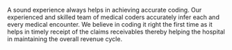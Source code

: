 A sound experience always helps in achieving 
accurate coding. Our experienced and skilled
team of medical coders accurately infer each 
and every medical encounter. We believe in 
coding it right the first time as it helps in timely
receipt of the claims receivables thereby
helping the hospital in maintaining the overall 
revenue cycle.
